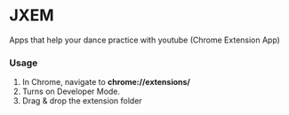 # JXEM

Apps that help your dance practice with youtube (Chrome Extension App)

### Usage

1. In Chrome, navigate to **chrome://extensions/**
2. Turns on Developer Mode.
3. Drag & drop the extension folder
